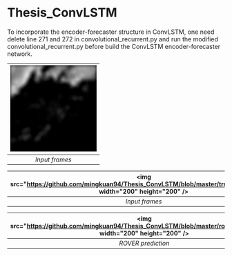# Thesis_ConvLSTM

To incorporate the encoder-forecaster structure in ConvLSTM, one need delete line 271 and 272 in convolutional_recurrent.py and run the modified convolutional_recurrent.py before build the ConvLSTM encoder-forecaster network.

| <img src="https://github.com/mingkuan94/Thesis_ConvLSTM/blob/master/Input_5_frames.gif" width="200" height="200" /> | 
|:--:| 
| *Input frames* |\\

| <img src="https://github.com/mingkuan94/Thesis_ConvLSTM/blob/master/truth_15_frames.gif width="200" height="200" /> | 
|:--:| 
| *Input frames* |\\

| <img src="https://github.com/mingkuan94/Thesis_ConvLSTM/blob/master/rover_15_frames.gif width="200" height="200" /> | 
|:--:| 
| *ROVER prediction* |



